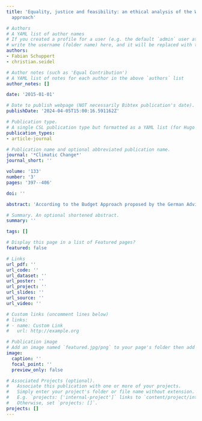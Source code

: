 ```yaml
---
title: 'Equality, justice and feasibility: an ethical analysis of the WBGU’s budget
  approach'

# Authors
# A YAML list of author names
# If you created a profile for a user (e.g. the default `admin` user at `content/authors/admin/`), 
# write the username (folder name) here, and it will be replaced with their full name and linked to their profile.
authors:
- Fabian Schuppert
- christian.seidel

# Author notes (such as 'Equal Contribution')
# A YAML list of notes for each author in the above `authors` list
author_notes: []

date: '2015-01-01'

# Date to publish webpage (NOT necessarily Bibtex publication's date).
publishDate: '2024-04-05T15:00:16.591162Z'

# Publication type.
# A single CSL publication type but formatted as a YAML list (for Hugo requirements).
publication_types:
- article-journal

# Publication name and optional abbreviated publication name.
journal: '*Climatic Change*'
journal_short: ''

volume: '133'
number: '3'
pages: '397--406'

doi: ''

abstract: 'According to the Budget Approach proposed by the German Advisory Council on Global Change (WBGU), allocating CO2 emission rights to countries on an equal per-capita basis would provide an ethically justified response to global climate change. In this paper, we will highlight four normative issues which beset the WBGU’s Budget Approach: (1) the approach’s core principle of distributive justice, the principle of equality, and its associated policy of emissions egalitarianism are much more complex than it initially appears; (2) the "official" rationale for determining the size of the budget should be modified in order to avoid implausible normative assumptions about the imposition of permissible intergenerational risks; (3) the approach heavily relies on trade-offs between justice and feasibility which should be stated more explicitly; and (4) part of the approach’s ethical appeal depends on policy instruments which are "detachable" from the approach’s core principle  of distributive justice.'

# Summary. An optional shortened abstract.
summary: ''

tags: []

# Display this page in a list of Featured pages?
featured: false

# Links
url_pdf: ''
url_code: ''
url_dataset: ''
url_poster: ''
url_project: ''
url_slides: ''
url_source: ''
url_video: ''

# Custom links (uncomment lines below)
# links:
# - name: Custom Link
#   url: http://example.org

# Publication image
# Add an image named `featured.jpg/png` to your page's folder then add a caption below.
image:
  caption: ''
  focal_point: ''
  preview_only: false

# Associated Projects (optional).
#   Associate this publication with one or more of your projects.
#   Simply enter your project's folder or file name without extension.
#   E.g. `projects: ['internal-project']` links to `content/project/internal-project/index.md`.
#   Otherwise, set `projects: []`.
projects: []
---
```


<!--- Add the **full text** or **supplementary notes** for the publication here using Markdown formatting. --->
